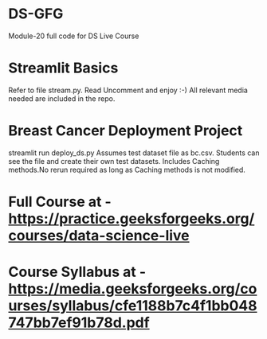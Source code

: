 # DS-GFG
Module-20 full code for DS Live Course

# Streamlit Basics
Refer to file stream.py. Read Uncomment and enjoy :-)
All relevant media needed are included in the repo.

# Breast Cancer Deployment Project
streamlit run deploy_ds.py
Assumes test dataset file as bc.csv. Students can see the file and create their own test datasets.
Includes Caching methods.No rerun required as long as Caching methods is not modified.

 
# Full Course at - https://practice.geeksforgeeks.org/courses/data-science-live
# Course Syllabus at - https://media.geeksforgeeks.org/courses/syllabus/cfe1188b7c4f1bb048747bb7ef91b78d.pdf

 
